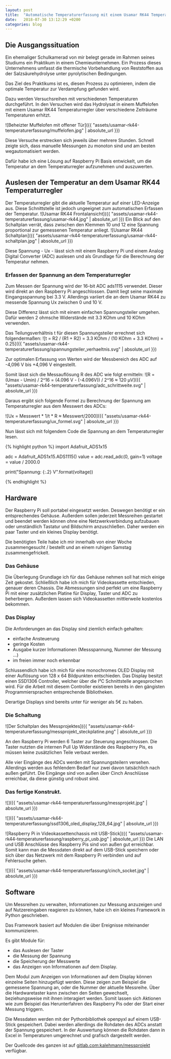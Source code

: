 ```yaml
---
layout: post
title:  "Automatische Temperaturerfassung mit einem Usamar RK44 Temperaturregler"
date:   2018-07-30 13:12:29 +0200
categories: blog
---
```


## Die Ausgangssituation

Ein ehemaliger Schulkamerad von mir belegt gerade im Rahmen seines
Studiums ein Praktikum in einem Chemieunternehmen.
Ein Prozess dieses Unternehmens umfasst die thermische Vorbehandlung von
Reststoffen aus der Salzsäurehydrolyse unter pyrolytischen Bedingungen.

Das Ziel des Praktikums ist es, diesen Prozess zu optimieren, indem die optimale
Temperatur zur Verdampfung gefunden wird.

Dazu werden Versuchsreihen mit verschiedenen Temperaturen durchgeführt.
In den Versuchen wird das Hydrolysat in einem Muffelofen mit einem Usamar RK44
Temperaturregler über verschiedene Zeiträume Temperaturen erhitzt.

![Beheizter Muffelofen mit offener Tür]({{ "assets/usamar-rk44-temperaturerfassung/muffelofen.jpg" | absolute_url }})

Diese Versuche erstrecken sich jeweils über mehrere Stunden. Schnell zeigte
sich, dass manuelle Messungen zu monoton sind und am besten wegautomatisiert
werden.

Dafür habe ich eine Lösung auf Raspberry Pi Basis entwickelt, um die Temperatur
an dem Temperaturregler aufzunehmen und auszuwerten.

## Auslesen der Temperatur an dem Usamar RK44 Temperaturregler

Der Temperaturregler gibt die aktuelle Temperatur auf einer LED-Anzeige aus.
Diese Schnittstelle ist jedoch ungeeignet zum automatischen Erfassen der
Temperatur.
![Usamar RK44 Frontalansicht]({{ "assets/usamar-rk44-temperaturerfassung/usamar-rk44.jpg" | absolute_url }})
Ein Blick auf den Schaltplan verrät, dass zwischen den Klemmen 10 und 12 eine
Spannung proportional zur gemessenen Temperatur anliegt.
![Usamar RK44 Schaltplan]({{ "assets/usamar-rk44-temperaturerfassung/usamar-rk44-schaltplan.jpg" | absolute_url }})

Diese Spannung - Ux - lässt sich mit einem Raspberry Pi und einem Analog
Digital Converter (ADC) auslesen und als Grundlage für die Berechnung der
Temperatur nehmen.


### Erfassen der Spannung an dem Temperaturregler

Zum Messen der Spannung wird der 16-bit ADC ads1115 verwendet. Dieser wird
direkt an den Raspberry Pi angeschlossen. Damit liegt seine maximale
Eingangsspannung bei 3.3 V. Allerdings variiert die an dem Usamar RK44 zu
messende Spannung Ux zwischen 0 und 10 V.

Diese Differenz lässt sich mit einem einfachen Spannungsteiler umgehen. Dafür
werden 2 ohmsche Widerstände mit 3.3 KOhm und 10 KOhm verwenden.

Das Teilungsverhältnis t für diesen Spannungsteiler errechnet sich
folgendermaßen:
![t = R2 / (R1 + R2) = 3.3 KOhm / (10 KOhm + 3.3 KOhm) = 0.25]({{ "assets/usamar-rk44-temperaturerfassung/spannungsteiler_verhaeltnis.svg" | absolute_url }})

Zur optimalen Erfassung von Werten wird der Messbereich des ADC auf -4,096 V bis
+4,096 V eingestellt.

Somit lässt sich die Messauflösung R des ADC wie folgt ermitteln:
![R = (Umax - Umin) / 2^16 = (4.096 V - (-4.096V)) / 2^16 ≈ 120 µV]({{ "assets/usamar-rk44-temperaturerfassung/adc_schrittweite.svg" | absolute_url }})

Daraus ergibt sich folgende Formel zu Berechnung der Spannung am
Temperaturregler aus dem Messwert des ADCs:

![Ux = Messwert * 1/t * R ≈ Messwert/2000]({{ "assets/usamar-rk44-temperaturerfassung/ux_formel.svg" | absolute_url }})

Nun lässt sich mit folgendem Code die Spannung an dem Temperaturregler lesen.

{% highlight python %}
import Adafruit_ADS1x15

adc = Adafruit_ADS1x15.ADS1115()
value = adc.read_adc(0, gain=1)
voltage = value / 2000.0

print("Spannung: {:.2} V".format(voltage))

{% endhighlight %}

## Hardware

Der Raspberry Pi soll portabel eingesetzt werden. Deswegen benötigt er ein
entsprechendes Gehäuse.
Außerdem sollen jederzeit Messreihen gestartet und beendet werden können
ohne eine Netzwerkverbindung aufzubauen oder umständlich Tastatur und
Bildschirm anzuschließen. Daher werden ein paar Taster und ein kleines
Display benötigt.

Die benötigten Teile habe ich mir innerhalb von einer Woche zusammengesucht /
bestellt und an einem ruhigen Samstag zusammengefrickelt.

### Das Gehäuse

Die Überlegung Grundlage ich für das Gehäuse nehmen soll hat mich einige
Zeit gekostet. Schließlich habe ich mich für Videokassette entschieden, genauer
deren Chassis.
Die Abmessungen sind perfekt um eine Raspberry Pi mit einer zusätzlichen Platine
für Display, Taster und ADC zu beherbergen. Außerdem lassen sich Videokassetten
mittlerweile kostenlos bekommen.  

### Das Display

Die Anforderungen an das Display sind ziemlich einfach gehalten:
- einfache Ansteuerung
- geringe Kosten
- Ausgabe kurzer Informationen (Messspannung, Nummer der Messung ...)
- im freien immer noch erkennbar

Schlussendlich habe ich mich für eine monochromes OLED Display mit einer
Auflösung von 128 x 64 Bildpunkten entschieden. Das Display besitzt einen
SSD1306 Controller, welcher über die I²C Schnittstelle angesprochen wird.
Für die Arbeit mit diesem Controller existieren bereits in den gängisten
Programmiersprachen entsprechende Bibliotheken.

Derartige Displays sind bereits unter für weniger als 5€ zu haben.

### Die Schaltung

![Der Schaltplan des Messprojektes]({{ "assets/usamar-rk44-temperaturerfassung/messprojekt_steckplatine.png" | absolute_url }})

An den Raspberry Pi werden 6 Taster zur Steuerung angeschlossen. Die Taster
nutzten die internen Pull Up Widerstände des Raspberry Pis, es müssen keine
zusätzlichen Teile verbaut werden.

Alle vier Eingänge des ADCs werden mit Spannungsteilern versehen. Allerdings
werden aus fehlendem Bedarf nur zwei davon tatsächlich nach außen geführt.
Die Eingänge sind von außen über Cinch Anschlüsse erreichbar, da diese günstig
und robust sind.

### Das fertige Konstrukt.

![]({{ "assets/usamar-rk44-temperaturerfassung/messprojekt.jpg" | absolute_url }})

![]({{ "assets/usamar-rk44-temperaturerfassung/ssd1306_oled_display_128_64.jpg" | absolute_url }})

![Raspberry Pi in Videokassettenchassis mit USB-Stick]({{ "assets/usamar-rk44-temperaturerfassung/raspberry_pi_usb.jpg" | absolute_url }})
Die LAN und USB Anschlüsse des Raspberry Pis sind von außen gut erreichbar.
Somit kann man die Messdaten direkt auf dem USB-Stick speichern oder sich über
das Netzwerk mit dem Raspberry Pi verbinden und auf Fehlersuche gehen.

![]({{ "assets/usamar-rk44-temperaturerfassung/cinch_socket.jpg" | absolute_url }})

## Software

Um Messreihen zu verwalten, Informationen zur Messung anzuzeigen und auf
Nutzereingaben reagieren zu können, habe ich ein kleines Framework in Python
geschrieben.

Das Framework basiert auf Modulen die über Ereignisse miteinander kommunizieren.

Es gibt Module für:
- das Auslesen der Taster
- die Messung der Spannung
- die Speicherung der Messwerte
- das Anzeigen von Informationen auf dem Display.

Dem Modul zum Anzeigen von Informationen auf dem Display können einzelne Seiten
hinzugefügt werden.
Diese zeigen zum Beispiel die gemessene Spannung an, oder die Nummer der
aktuelle Messreihe.
Über die Hardwaretaster kann zwischen den Seiten gewechselt, beziehungsweise mit
ihnen interagiert werden. Somit lassen sich Aktionen wie zum Beispiel das
Herunterfahren des Raspberry Pis oder der Start einer Messung triggern.

Die Messdaten werden mit der Pythonbibliothek openpyxl auf einem USB-Stick
gespeichert.
Dabei werden allerdings die Rohdaten des ADCs anstatt der Spannung gespeichert.
In der Auswertung können die Rohdaten dann in Excel in Temperaturen umgerechnet
und grafisch dargestellt werden.

Der Quellcode des ganzen ist auf [gitlab.com:kalehmann/messprojekt](https://gitlab.com/kalehmann/messprojekt)
verfügbar.

